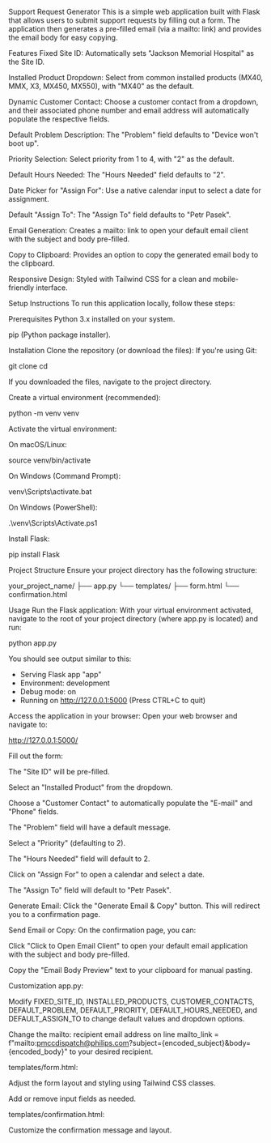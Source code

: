 Support Request Generator
This is a simple web application built with Flask that allows users to submit support requests by filling out a form. The application then generates a pre-filled email (via a mailto: link) and provides the email body for easy copying.

Features
Fixed Site ID: Automatically sets "Jackson Memorial Hospital" as the Site ID.

Installed Product Dropdown: Select from common installed products (MX40, MMX, X3, MX450, MX550), with "MX40" as the default.

Dynamic Customer Contact: Choose a customer contact from a dropdown, and their associated phone number and email address will automatically populate the respective fields.

Default Problem Description: The "Problem" field defaults to "Device won't boot up".

Priority Selection: Select priority from 1 to 4, with "2" as the default.

Default Hours Needed: The "Hours Needed" field defaults to "2".

Date Picker for "Assign For": Use a native calendar input to select a date for assignment.

Default "Assign To": The "Assign To" field defaults to "Petr Pasek".

Email Generation: Creates a mailto: link to open your default email client with the subject and body pre-filled.

Copy to Clipboard: Provides an option to copy the generated email body to the clipboard.

Responsive Design: Styled with Tailwind CSS for a clean and mobile-friendly interface.

Setup Instructions
To run this application locally, follow these steps:

Prerequisites
Python 3.x installed on your system.

pip (Python package installer).

Installation
Clone the repository (or download the files):
If you're using Git:

git clone <your-repository-url>
cd <your-repository-name>

If you downloaded the files, navigate to the project directory.

Create a virtual environment (recommended):

python -m venv venv

Activate the virtual environment:

On macOS/Linux:

source venv/bin/activate

On Windows (Command Prompt):

venv\Scripts\activate.bat

On Windows (PowerShell):

.\venv\Scripts\Activate.ps1

Install Flask:

pip install Flask

Project Structure
Ensure your project directory has the following structure:

your_project_name/
├── app.py
└── templates/
    ├── form.html
    └── confirmation.html

Usage
Run the Flask application:
With your virtual environment activated, navigate to the root of your project directory (where app.py is located) and run:

python app.py

You should see output similar to this:

 * Serving Flask app "app"
 * Environment: development
 * Debug mode: on
 * Running on http://127.0.0.1:5000 (Press CTRL+C to quit)

Access the application in your browser:
Open your web browser and navigate to:

http://127.0.0.1:5000/

Fill out the form:

The "Site ID" will be pre-filled.

Select an "Installed Product" from the dropdown.

Choose a "Customer Contact" to automatically populate the "E-mail" and "Phone" fields.

The "Problem" field will have a default message.

Select a "Priority" (defaulting to 2).

The "Hours Needed" field will default to 2.

Click on "Assign For" to open a calendar and select a date.

The "Assign To" field will default to "Petr Pasek".

Generate Email:
Click the "Generate Email & Copy" button. This will redirect you to a confirmation page.

Send Email or Copy:
On the confirmation page, you can:

Click "Click to Open Email Client" to open your default email application with the subject and body pre-filled.

Copy the "Email Body Preview" text to your clipboard for manual pasting.

Customization
app.py:

Modify FIXED_SITE_ID, INSTALLED_PRODUCTS, CUSTOMER_CONTACTS, DEFAULT_PROBLEM, DEFAULT_PRIORITY, DEFAULT_HOURS_NEEDED, and DEFAULT_ASSIGN_TO to change default values and dropdown options.

Change the mailto: recipient email address on line mailto_link = f"mailto:pmccdispatch@philips.com?subject={encoded_subject}&body={encoded_body}" to your desired recipient.

templates/form.html:

Adjust the form layout and styling using Tailwind CSS classes.

Add or remove input fields as needed.

templates/confirmation.html:

Customize the confirmation message and layout.
